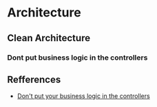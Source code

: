 # Architecture

## Clean Architecture

### Dont put business logic in the controllers

## Refferences

- [Don't put your business logic in the controllers](https://blog.szymonmiks.pl/p/dont-put-your-business-logic-in-the-controllers/)